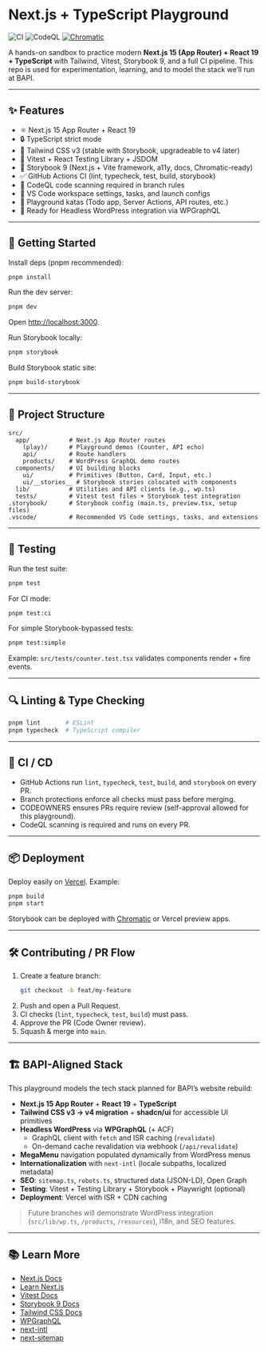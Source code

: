 # Next.js + TypeScript Playground

![CI](https://github.com/andrewteece/nextjs-ts-playground/actions/workflows/ci.yml/badge.svg)
![CodeQL](https://github.com/andrewteece/nextjs-ts-playground/actions/workflows/codeql.yml/badge.svg)
[![Chromatic](https://img.shields.io/badge/Chromatic-live-blue)](https://www.chromatic.com/builds?appId=68d1823aa5e5c21055fa3977)

A hands-on sandbox to practice modern **Next.js 15 (App Router) + React 19 + TypeScript** with Tailwind, Vitest, Storybook 9, and a full CI pipeline.
This repo is used for experimentation, learning, and to model the stack we’ll run at BAPI.

---

## ✨ Features

- ⚛️ Next.js 15 App Router + React 19
- 🔒 TypeScript strict mode
- 🎨 Tailwind CSS v3 (stable with Storybook, upgradeable to v4 later)
- 🧪 Vitest + React Testing Library + JSDOM
- 📖 Storybook 9 (Next.js + Vite framework, a11y, docs, Chromatic-ready)
- ✅ GitHub Actions CI (lint, typecheck, test, build, storybook)
- 🔐 CodeQL code scanning required in branch rules
- 📝 VS Code workspace settings, tasks, and launch configs
- 🧩 Playground katas (Todo app, Server Actions, API routes, etc.)
- 🚀 Ready for Headless WordPress integration via WPGraphQL

---

## 🚀 Getting Started

Install deps (pnpm recommended):

```bash
pnpm install
```

Run the dev server:

```bash
pnpm dev
```

Open [http://localhost:3000](http://localhost:3000).

Run Storybook locally:

```bash
pnpm storybook
```

Build Storybook static site:

```bash
pnpm build-storybook
```

---

## 📂 Project Structure

```
src/
  app/           # Next.js App Router routes
    (play)/      # Playground demos (Counter, API echo)
    api/         # Route handlers
    products/    # WordPress GraphQL demo routes
  components/    # UI building blocks
    ui/          # Primitives (Button, Card, Input, etc.)
    ui/__stories__ # Storybook stories colocated with components
  lib/           # Utilities and API clients (e.g., wp.ts)
  tests/         # Vitest test files + Storybook test integration
.storybook/      # Storybook config (main.ts, preview.tsx, setup files)
.vscode/         # Recommended VS Code settings, tasks, and extensions
```

---

## 🧪 Testing

Run the test suite:

```bash
pnpm test
```

For CI mode:

```bash
pnpm test:ci
```

For simple Storybook-bypassed tests:

```bash
pnpm test:simple
```

Example: `src/tests/counter.test.tsx` validates components render + fire events.

---

## 🔍 Linting & Type Checking

```bash
pnpm lint       # ESLint
pnpm typecheck  # TypeScript compiler
```

---

## 🔗 CI / CD

- GitHub Actions run `lint`, `typecheck`, `test`, `build`, and `storybook` on every PR.
- Branch protections enforce all checks must pass before merging.
- CODEOWNERS ensures PRs require review (self-approval allowed for this playground).
- CodeQL scanning is required and runs on every PR.

---

## 📦 Deployment

Deploy easily on [Vercel](https://vercel.com/).
Example:

```bash
pnpm build
pnpm start
```

Storybook can be deployed with [Chromatic](https://www.chromatic.com/) or Vercel preview apps.

---

## 🛠 Contributing / PR Flow

1. Create a feature branch:
   ```bash
   git checkout -b feat/my-feature
   ```
2. Push and open a Pull Request.
3. CI checks (`lint`, `typecheck`, `test`, `build`) must pass.
4. Approve the PR (Code Owner review).
5. Squash & merge into `main`.

---

## 🏗 BAPI-Aligned Stack

This playground models the tech stack planned for BAPI’s website rebuild:

- **Next.js 15 App Router** + **React 19** + **TypeScript**
- **Tailwind CSS v3 → v4 migration** + **shadcn/ui** for accessible UI primitives
- **Headless WordPress** via **WPGraphQL** (+ ACF)
  - GraphQL client with `fetch` and ISR caching (`revalidate`)
  - On-demand cache revalidation via webhook (`/api/revalidate`)
- **MegaMenu** navigation populated dynamically from WordPress menus
- **Internationalization** with `next-intl` (locale subpaths, localized metadata)
- **SEO**: `sitemap.ts`, `robots.ts`, structured data (JSON-LD), Open Graph
- **Testing**: Vitest + Testing Library + Storybook + Playwright (optional)
- **Deployment**: Vercel with ISR + CDN caching

> Future branches will demonstrate WordPress integration (`src/lib/wp.ts`, `/products`, `/resources`), i18n, and SEO features.

---

## 📚 Learn More

- [Next.js Docs](https://nextjs.org/docs)
- [Learn Next.js](https://nextjs.org/learn)
- [Vitest Docs](https://vitest.dev)
- [Storybook 9 Docs](https://storybook.js.org/docs)
- [Tailwind CSS Docs](https://tailwindcss.com/docs)
- [WPGraphQL](https://www.wpgraphql.com/)
- [next-intl](https://next-intl-docs.vercel.app/)
- [next-sitemap](https://github.com/iamvishnusankar/next-sitemap)
